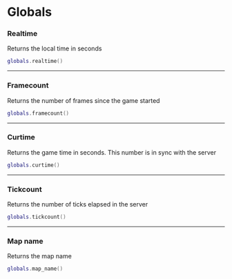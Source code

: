 # Globals

### Realtime

Returns the local time in seconds

```lua
globals.realtime()
```

***

### Framecount

Returns the number of frames since the game started

```lua
globals.framecount()
```

***

### Curtime

Returns the game time in seconds. This number is in sync with the server

```lua
globals.curtime()
```

***

### Tickcount

Returns the number of ticks elapsed in the server

```lua
globals.tickcount()
```

***

### Map name

Returns the map name

```lua
globals.map_name()
```
